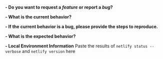 <!--
If you are reporting a new issue, make sure that we do not have any duplicates
already open. You can ensure this by searching the issue list for this
repository (https://github.com/netlify/cli/issues). If there is a duplicate,
please close your issue and add a comment to the existing issue instead.

If you suspect your issue is a bug, please edit your issue description to
include the BUG REPORT INFORMATION shown below. If you fail to provide this
information within 7 days, we cannot debug your issue and will close it. We
will, however, reopen it if you later provide the information.

---------------------------------------------------
BUG REPORT INFORMATION
---------------------------------------------------
Use the commands below to provide key information from your environment:
You do NOT have to include this information if this is a FEATURE REQUEST
-->

**- Do you want to request a _feature_ or report a _bug_?**

**- What is the current behavior?**

**- If the current behavior is a bug, please provide the steps to reproduce.**

**- What is the expected behavior?**

**- Local Environment Information**
Paste the results of `netlify status --verbose` and `netlify version` here
